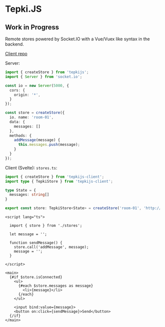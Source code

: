 # Tepki.JS

## Work in Progress

Remote stores powered by Socket.IO with a Vue/Vuex like syntax in the backend.

[Client repo](https://github.com/Levyks/tepkijs-client)

Server:
```ts
import { createStore } from 'tepkijs';
import { Server } from 'socket.io';

const io = new Server(5000, {
  cors: {
    origin: '*',
  }
});

const store = createStore({
  io, name: 'room-01',
  data: { 
    messages: []
  },
  methods: {
    addMessage(message) {
      this.messages.push(message);
    }
  }
});
```

Client (Svelte):
`stores.ts`:
```ts
import { createStore } from 'tepkijs-client';  
import type { TepkiStore } from 'tepkijs-client';

type State = {
  messages: string[]
}

export const store: TepkiStore<State> = createStore('room-01', 'http://localhost:5000');
```
```svelte
<script lang="ts">

  import { store } from './stores';

  let message = '';

  function sendMessage() {
    store.call('addMessage', message);
    message = '';
  }

</script>

<main>
  {#if $store.isConnected}
    <ul>
      {#each $store.messages as message}
        <li>{message}</li>
      {/each}
    </ul>
    
    <input bind:value={message}>
    <button on:click={sendMessage}>Send</button>
  {/if}
</main>
```

